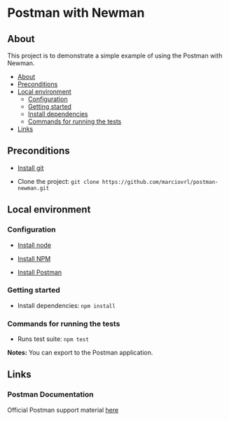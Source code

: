 # Postman with Newman

## About
This project is to demonstrate a simple example of using the Postman with Newman. 

* [About](#About)
* [Preconditions](#Preconditions)
* [Local environment](#Local-environment)
    * [Configuration](#Configuration)
    * [Getting started](#Getting-started)
    * [Install dependencies](#Install-dependencies)
    * [Commands for running the tests](#Commands-for-running-the-tests)
* [Links](#Links)

## Preconditions
-  [Install git](https://git-scm.com/book/en/v2/Getting-Started-Installing-Git)

-  Clone the project: 
`git clone https://github.com/marciovrl/postman-newman.git`

## Local environment

### Configuration
- [Install node](https://www.techgalery.com/2019/12/how-to-install-nodejs-and-npm-on.html)

- [Install NPM](https://www.techgalery.com/2019/12/how-to-install-nodejs-and-npm-on.html)

- [Install Postman](https://www.postman.com/downloads/)

### Getting started

- Install dependencies: `npm install`

### Commands for running the tests
- Runs test suite: `npm test`

**Notes:** You can export to the Postman application.
## Links

### Postman Documentation
Official Postman support material [here](https://learning.postman.com/)